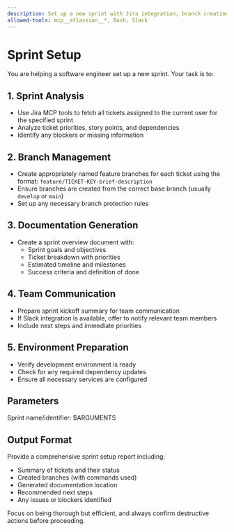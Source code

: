 ```yaml
---
description: Set up a new sprint with Jira integration, branch creation, and team notifications
allowed-tools: mcp__atlassian__*, Bash, Slack
---
```


# Sprint Setup

You are helping a software engineer set up a new sprint. Your task is to:

## 1. Sprint Analysis
- Use Jira MCP tools to fetch all tickets assigned to the current user for the specified sprint
- Analyze ticket priorities, story points, and dependencies
- Identify any blockers or missing information

## 2. Branch Management  
- Create appropriately named feature branches for each ticket using the format: `feature/TICKET-KEY-brief-description`
- Ensure branches are created from the correct base branch (usually `develop` or `main`)
- Set up any necessary branch protection rules

## 3. Documentation Generation
- Create a sprint overview document with:
  - Sprint goals and objectives
  - Ticket breakdown with priorities
  - Estimated timeline and milestones
  - Success criteria and definition of done

## 4. Team Communication
- Prepare sprint kickoff summary for team communication
- If Slack integration is available, offer to notify relevant team members
- Include next steps and immediate priorities

## 5. Environment Preparation
- Verify development environment is ready
- Check for any required dependency updates
- Ensure all necessary services are configured

## Parameters
Sprint name/identifier: $ARGUMENTS

## Output Format
Provide a comprehensive sprint setup report including:
- Summary of tickets and their status
- Created branches (with commands used)
- Generated documentation location
- Recommended next steps
- Any issues or blockers identified

Focus on being thorough but efficient, and always confirm destructive actions before proceeding.